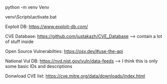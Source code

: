 python -m venv Venv

venv\Scripts\activate.bat

Exploit DB: https://www.exploit-db.com/

CVE Database: https://github.com/justakazh/CVE_Database --> contain a lot of stuff inside

Open Source Vulnerabilties: https://osv.dev/#use-the-api

National Vul DB: https://nvd.nist.gov/vuln/data-feeds --> I think this is only some basic IDs and descriptions

Donwload CVE list: https://cve.mitre.org/data/downloads/index.html